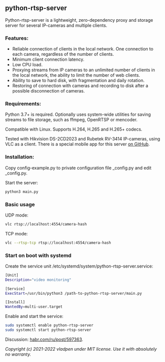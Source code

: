 ## python-rtsp-server

Python-rtsp-server is a lightweight, zero-dependency proxy and storage server
for several IP-cameras and multiple clients.

### Features:

* Reliable connection of clients in the local network. One connection to each camera, regardless of the number of clients.
* Minimum client connection latency.
* Low CPU load.
* Proxying streams from IP cameras to an unlimited number of clients in the local network, the ability to limit the number of web clients.
* Ability to save to hard disk, with fragmentation and daily rotation.
* Restoring of connection with cameras and recording to disk after a possible disconnection of cameras.

### Requirements:

Python 3.7+ is required. Optionally uses system-wide utilities for saving streams to file storage, such as ffmpeg, OpenRTSP or mencoder.

Compatible with Linux. Supports H.264, H.265 and H.265+ codecs.

Tested with Hikvision DS-2CD2023 and Rubetek RV-3414 IP-cameras, using VLC as a client.
There is a special mobile app for this server [on GitHub](https://github.com/vladpen/cams).

### Installation:

Copy config-example.py to private configuration file _config.py and edit _config.py.

Start the server:
```bash
python3 main.py
```

### Basic usage

UDP mode:
```bash
vlc rtsp://localhost:4554/camera-hash
```

TCP mode:
```bash
vlc --rtsp-tcp rtsp://localhost:4554/camera-hash
```

### Start on boot with systemd

Create the service unit /etc/systemd/system/python-rtsp-server.service:

```bash
[Unit]
Description="video monitoring"

[Service]
ExecStart=/usr/bin/python3 /path-to-python-rtsp-server/main.py

[Install]
WantedBy=multi-user.target
```

Enable and start the service:

```bash
sudo systemctl enable python-rtsp-server
sudo systemctl start python-rtsp-server
```

Discussion: [habr.com/ru/post/597363](https://habr.com/ru/post/597363).

*Copyright (c) 2021-2022 vladpen under MIT license. Use it with absolutely no warranty.*
